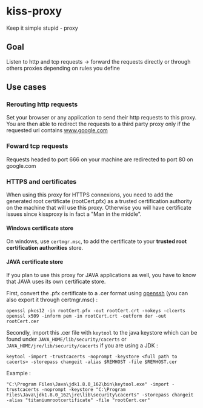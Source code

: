 # kiss-proxy

Keep it simple stupid - proxy

## Goal

Listen to http and tcp requests -> forward the requests directly or through others proxies depending on rules you define

## Use cases

### Rerouting http requests

Set your browser or any application to send their http requests to this proxy. You are then able to redirect the requests to a third party proxy only if the requested url contains www.google.com

### Foward tcp requests

Requests headed to port 666 on your machine are redirected to port 80 on google.com

### HTTPS and certificates

When using this proxy for HTTPS connexions, you need to add the generated root certificate (rootCert.pfx) as a trusted certification authority on the machine that will use this proxy.
Otherwise you will have certificate issues since kissproxy is in fact a "Man in the middle".

#### Windows certificate store

On windows, use `certmgr.msc`, to add the certificate to your **trusted root certification authorities** store.

#### JAVA certificate store

If you plan to use this proxy for JAVA applications as well, you have to know that JAVA uses its own certificate store.

First, convert the .pfx certificate to a .cer format using [openssh](https://www.openssh.com/) (you can also export it through certmgr.msc) :

```
openssl pkcs12 -in rootCert.pfx -out rootCert.crt -nokeys -clcerts
openssl x509 -inform pem -in rootCert.crt -outform der -out rootCert.cer
```

Secondly, import this .cer file with `keytool` to the java keystore which can be found under `JAVA_HOME/lib/security/cacerts` or `JAVA_HOME/jre/lib/security/cacerts` if you are using a JDK :

```
keytool -import -trustcacerts -noprompt -keystore <full path to cacerts> -storepass changeit -alias $REMHOST -file $REMHOST.cer
```

Example :

```
"C:\Program Files\Java\jdk1.8.0_162\bin\keytool.exe" -import -trustcacerts -noprompt -keystore "C:\Program Files\Java\jdk1.8.0_162\jre\lib\security\cacerts" -storepass changeit -alias "titaniumrootcertificate" -file "rootCert.cer"
```
